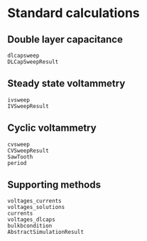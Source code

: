 # Standard calculations


## Double layer capacitance
```@docs
dlcapsweep
DLCapSweepResult 
```

## Steady state voltammetry
```@docs
ivsweep
IVSweepResult
```

## Cyclic voltammetry
```@docs
cvsweep
CVSweepResult
SawTooth
period
```



## Supporting methods
```@docs
voltages_currents
voltages_solutions
currents
voltages_dlcaps
bulkbcondition
AbstractSimulationResult
```
